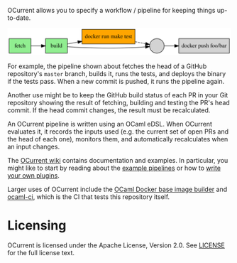 OCurrent allows you to specify a workflow / pipeline for keeping things up-to-date.

<p align='center'>
  <img src="./doc/gated-deploy.svg"/>
</p>

For example, the pipeline shown about fetches the head of a GitHub repository's
`master` branch, builds it, runs the tests, and deploys the binary if the tests
pass. When a new commit is pushed, it runs the pipeline again.

Another use might be to keep the GitHub build status of each PR in your Git
repository showing the result of fetching, building and testing the PR's head
commit. If the head commit changes, the result must be recalculated.

An OCurrent pipeline is written using an OCaml eDSL. When OCurrent evaluates it,
it records the inputs used (e.g. the current set of open PRs and the head of each
one), monitors them, and automatically recalculates when an input changes.

The [OCurrent wiki][] contains documentation and examples.
In particular, you might like to start by reading about the
[example pipelines][] or how to [write your own plugins][writing-plugins].

Larger uses of OCurrent include the
[OCaml Docker base image builder][docker-base-images] and
[ocaml-ci][], which is the CI that tests this repository itself.

# Licensing

OCurrent is licensed under the Apache License, Version 2.0.
See [LICENSE][] for the full license text.

[docker-base-images]: https://github.com/ocurrent/docker-base-images
[ocaml-ci]: https://github.com/ocurrent/ocaml-ci/
[writing-plugins]: https://github.com/ocurrent/ocurrent/wiki/Writing-plugins
[example pipelines]: https://github.com/ocurrent/ocurrent/wiki/Example-pipelines
[OCurrent wiki]: https://github.com/ocurrent/ocurrent/wiki
[LICENSE]: ./LICENSE
